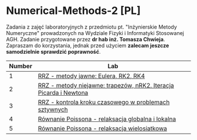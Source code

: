 # Numerical-Methods-2 [PL]
Zadania z zajęć laboratoryjnych z przedmiotu pt. "Inżynierskie Metody Numeryczne" prowadzonych na Wydziale Fizyki i Informatyki Stosowanej AGH. Zadanie przygotowane przez **dr hab inż. Tomasza Chwieja**. Zapraszam do korzystania, jednak przed użyciem **zalecam jeszcze samodzielnie sprawdzić poprawność**.
 
| Number | Lab |
| ------ | -------- |
| 1 | [RRZ - metody jawne: Eulera, RK2, RK4](https://github.com/nerooc/Numerical-Methods-2-PL/tree/main/Lab%2001%20-%20RRZ%20-%20metoda%20Eulera%2C%20RK2%2C%20RK4)
| 2 | [RRZ - metody niejawne: trapezów, nRK2. Iteracja Picarda i Newtona](https://github.com/nerooc/Numerical-Methods-2-PL/tree/main/Lab%2002%20-%20RRZ%20-%20Picard%2C%20Newton%2C%20Nj%20RK2)
| 3 | [RRZ - kontrola kroku czasowego w problemach sztywnych](https://github.com/nerooc/Numerical-Methods-2-PL/tree/main/Lab%2003%20-%20RRZ%20-%20kontrola%20kroku%20czasowego)
| 4 | [Równanie Poissona - relaksacja globalna i lokalna](https://github.com/nerooc/Numerical-Methods-2-PL/tree/main/Lab%2004%20-%20R%C3%B3wnanie%20Poissona%20-%20relaksacja%20globalna%20i%20lokalna)
|5 | [Równanie Poissona - relaksacja wielosiatkowa](https://github.com/nerooc/Numerical-Methods-2-PL/tree/main/Lab%2005%20-%20R%C3%B3wnanie%20Poissona%20-%20relaksacja%20wielosiatkowa)
